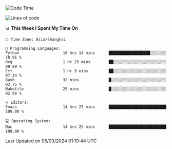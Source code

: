 <!--START_SECTION:waka-->
![Code Time](http://img.shields.io/badge/Code%20Time-1%2C814%20hrs%2049%20mins-blue)

![Lines of code](https://img.shields.io/badge/From%20Hello%20World%20I%27ve%20Written-288.1%20thousand%20lines%20of%20code-blue)

📊 **This Week I Spent My Time On** 

```text
🕑︎ Time Zone: Asia/Shanghai

💬 Programming Languages: 
Python                   10 hrs 14 mins      ██████████████████░░░░░░░   70.91 % 
Org                      1 hr 25 mins        ██░░░░░░░░░░░░░░░░░░░░░░░   09.89 % 
C++                      1 hr 3 mins         ██░░░░░░░░░░░░░░░░░░░░░░░   07.34 % 
Bash                     32 mins             █░░░░░░░░░░░░░░░░░░░░░░░░   03.75 % 
Makefile                 25 mins             █░░░░░░░░░░░░░░░░░░░░░░░░   02.98 % 

🔥 Editors: 
Emacs                    14 hrs 25 mins      █████████████████████████   100.00 % 

💻 Operating System: 
Mac                      14 hrs 25 mins      █████████████████████████   100.00 % 
```


 Last Updated on 05/03/2024 01:19:44 UTC
<!--END_SECTION:waka-->
